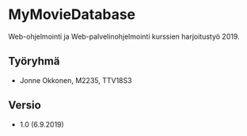 # MyMovieDatabase

Web-ohjelmointi ja Web-palvelinohjelmointi kurssien harjoitustyö 2019.

## Työryhmä
- Jonne Okkonen, M2235, TTV18S3

## Versio
- 1.0 (6.9.2019)
